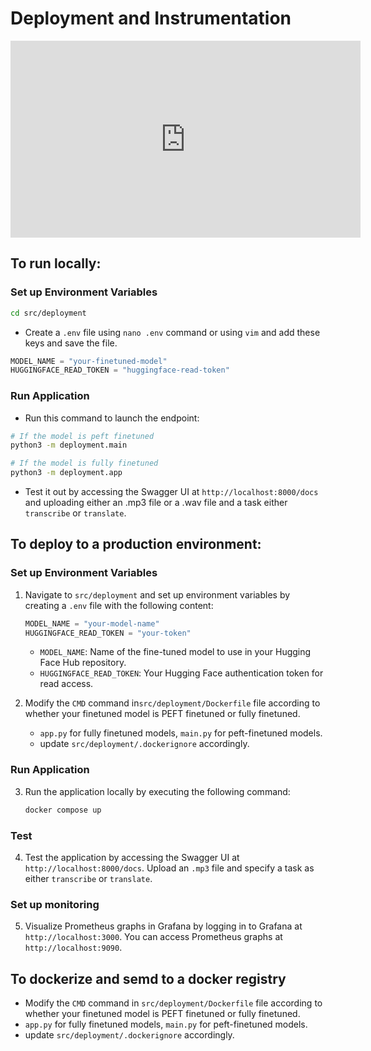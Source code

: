# Deployment and Instrumentation

<iframe width="560" height="315" src="https://www.youtube.com/embed/ulKJS_q3Emk?si=lfEQjMWxb33V5Kjv" title="YouTube video player" frameborder="0" allow="accelerometer; autoplay; clipboard-write; encrypted-media; gyroscope; picture-in-picture; web-share" referrerpolicy="strict-origin-when-cross-origin" allowfullscreen></iframe>

## To run locally:

### Set up Environment Variables
```bash
cd src/deployment
```
- Create a `.env` file using `nano .env` command or using `vim` and add these keys and save the file.
```python
MODEL_NAME = "your-finetuned-model"
HUGGINGFACE_READ_TOKEN = "huggingface-read-token"
```

### Run Application

- Run this command to launch the endpoint:
```bash
# If the model is peft finetuned
python3 -m deployment.main

# If the model is fully finetuned
python3 -m deployment.app
```

- Test it out by accessing the Swagger UI at `http://localhost:8000/docs` and uploading either an .mp3 file or a .wav file and a task either `transcribe` or `translate`. 


## To deploy to a production environment:

### Set up Environment Variables

1. Navigate to `src/deployment` and set up environment variables by creating a `.env` file with the following content:
 
    ```python
    MODEL_NAME = "your-model-name"
    HUGGINGFACE_READ_TOKEN = "your-token"
    ```

   - `MODEL_NAME`: Name of the fine-tuned model to use in your Hugging Face Hub repository.
   - `HUGGINGFACE_READ_TOKEN`: Your Hugging Face authentication token for read access.

2. Modify the `CMD` command in`src/deployment/Dockerfile` file according to whether your finetuned model is PEFT finetuned or fully finetuned.
    - `app.py` for fully finetuned models, `main.py` for peft-finetuned models.
    - update `src/deployment/.dockerignore` accordingly.

### Run Application

3. Run the application locally by executing the following command:

    ```bash
    docker compose up
    ```

### Test

4. Test the application by accessing the Swagger UI at `http://localhost:8000/docs`. Upload an `.mp3` file and specify a task as either `transcribe` or `translate`. 

### Set up monitoring

5. Visualize Prometheus graphs in Grafana by logging in to Grafana at `http://localhost:3000`. You can access Prometheus graphs at `http://localhost:9090`.


## To dockerize and semd to a docker registry
 
- Modify the `CMD` command in `src/deployment/Dockerfile` file according to whether your finetuned model is PEFT finetuned or fully finetuned.
 - `app.py` for fully finetuned models, `main.py` for peft-finetuned models.
 - update `src/deployment/.dockerignore` accordingly.
